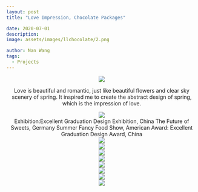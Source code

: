 ```yaml
---
layout: post
title: "Love Impression, Chocolate Packages"

date: 2020-07-01
description:
image: assets/images/llchocolate/2.png

author: Nan Wang
tags:
  - Projects
---
```



<div class="section-padding" align="center">
<img source type="img/png" src="{{ "assets/images/llchocolate/1.png" | relative_url }}"/>
</div>

<div class="section-padding bg-white" align="center">

Love is beautiful and romantic, just like beautiful flowers and clear sky scenery of spring. It inspired me to create the abstract design of spring, which is the impression of love.
</div>

<div class="section-padding" align="center">
<img source type="img/png" src="{{ "assets/images/llchocolate/2.png" | relative_url }}"/>
</div>

<div class="section-padding bg-white" align="center">
Exhibition:Excellent Graduation Design Exhibition, China
The Future of Sweets, Germany
Summer Fancy Food Show, American
Award: Excellent Graduation Design Award, China
</div>

<div class="section-padding" align="center">
<img source type="img/png" src="{{ "assets/images/llchocolate/3.png" | relative_url }}"/>
</div>


<div class="section-padding" align="center">
<img source type="img/png" src="{{ "assets/images/llchocolate/4.png" | relative_url }}"/>
</div>


<div class="section-padding" align="center">
<img source type="img/png" src="{{ "assets/images/llchocolate/5.png" | relative_url }}"/>
</div>


<div class="section-padding" align="center">
<img source type="img/png" src="{{ "assets/images/llchocolate/6.png" | relative_url }}"/>
</div>

<div class="section-padding" align="center">
<img source type="img/png" src="{{ "assets/images/llchocolate/7.png" | relative_url }}"/>
</div>

<div class="section-padding" align="center">
<img source type="img/png" src="{{ "assets/images/llchocolate/8.png" | relative_url }}"/>
</div>
<div class="section-padding" align="center">
<img source type="img/png" src="{{ "assets/images/llchocolate/9.png" | relative_url }}"/>
</div>
<div class="section-padding" align="center">
<img source type="img/png" src="{{ "assets/images/llchocolate/10.png" | relative_url }}"/>
</div>
